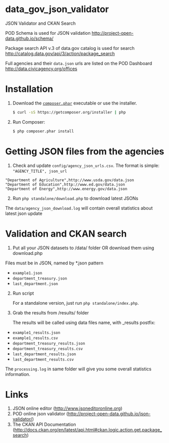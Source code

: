 data_gov_json_validator
=======================

JSON Validator and CKAN Search

POD Schema is used for JSON validation http://project-open-data.github.io/schema/

Package search API v.3 of data.gov catalog is used for search http://catalog.data.gov/api/3/action/package_search

Full agencies and their `data.json` urls are listed on the POD Dashboard http://data.civicagency.org/offices

Installation
===

1. Download the [`composer.phar`](https://getcomposer.org/composer.phar) executable or use the installer.

    ``` sh
    $ curl -sS https://getcomposer.org/installer | php
    ```

2. Run Composer:

    ``` sh
    $ php composer.phar install
    ```

Getting JSON files from the agencies
===

1. Check and update `config/agency_json_urls.csv`. The format is simple: `"AGENCY_TITLE", json_url`
```
"Department of Agriculture",http://www.usda.gov/data.json
"Department of Education",http://www.ed.gov/data.json
"Department of Energy",http://www.energy.gov/data.json
```

2. Run `php standalone/download.php` to download latest JSONs

The `data/agency_json_download.log` will contain overall statistics about latest json update

Validation and CKAN search
===

1. Put all your JSON datasets to /data/ folder OR download them using download.php

  Files must be in JSON, named by *.json pattern
  * `example1.json`
  * `department_treasury.json`
  * `last_department.json`


2. Run script

   For a standalone version, just run `php standalone/index.php`.

3. Grab the results from /results/ folder

   The results will be called using data files name, with _results postfix:
  * `example1_results.json`
  * `example1_results.csv`
  * `department_treasury_results.json`
  * `department_treasury_results.csv`
  * `last_department_results.json`
  * `last_department_results.csv`

  The `processing.log` in same folder will give you some overall statistics information.


Links
===
1. JSON online editor (http://www.jsoneditoronline.org)
2. POD online json validator (http://project-open-data.github.io/json-validator/)
3. The CKAN API Documentation (http://docs.ckan.org/en/latest/api.html#ckan.logic.action.get.package_search)
